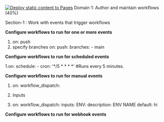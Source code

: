 [![Deploy static content to Pages](https://github.com/LakshmiSathvika21/static-portfolio-webpage/actions/workflows/static.yml/badge.svg)](https://github.com/LakshmiSathvika21/static-portfolio-webpage/actions/workflows/static.yml)
Domain 1: Author and maintain workflows (40%)

Section-1 : Work with events that trigger workflows

**Configure workflows to run for one or more events**

1. on: push
2. specify branches
   on: 
    push:
     branches:
       - main

**Configure workflows to run for scheduled events**

1.on: 
  schedule:
    - cron: '*/5 * * * *'  #Runs every 5 minutes.

**Configure workflows to run for manual events**

1. on:
     workflow_dispatch:

2. Inputs

3. on: 
  workflow_dispatch:
    inputs: 
      ENV:
        description: ENV NAME
        default: hi

**Configure workflows to run for webhook events**


